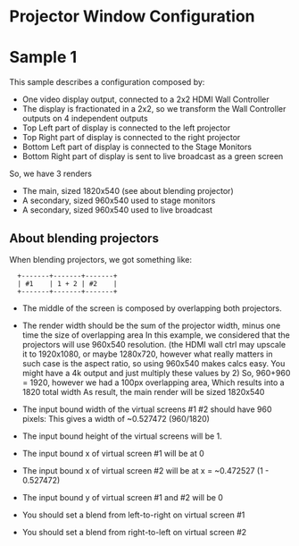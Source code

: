Projector Window Configuration
=====

# Sample 1

This sample describes a configuration composed by:

- One video display output, connected to a 2x2 HDMI Wall Controller
- The display is fractionated in a 2x2, so we transform the Wall Controller outputs on 4 independent outputs
- Top Left part of display is connected to the left projector
- Top Right part of display is connected to the right projector
- Bottom Left part of display is connected to the Stage Monitors
- Bottom Right part of display is sent to live broadcast as a green screen

So, we have 3 renders
- The main, sized 1820x540 (see about blending projector)
- A secondary, sized 960x540 used to stage monitors
- A secondary, sized 960x540 used to live broadcast

## About blending projectors

When blending projectors, we got something like:

```
  +-------+-------+-------+
  | #1    | 1 + 2 | #2    |
  +-------+-------+-------+
```

- The middle of the screen is composed by overlapping both projectors.

- The render width should be the sum of the projector width, minus one time the size of overlapping area
    In this example, we considered that the projectors will use 960x540 resolution. 
    (the HDMI wall ctrl may upscale it to 1920x1080, or maybe 1280x720, however what really matters in such case is the aspect ratio,
    so using 960x540 makes calcs easy. You might have a 4k output and just multiply these values by 2)
    So, 960+960 = 1920, however we had a 100px overlapping area, Which results into a 1820 total width
    As result, the main render will be sized 1820x540

- The input bound width of the virtual screens #1 #2 should have 960 pixels: This gives a width of ~0.527472 (960/1820)
- The input bound height of the virtual screens will be 1.
- The input bound x of virtual screen #1 will be at 0
- The input bound x of virtual screen #2 will be at x = ~0.472527 (1 - 0.527472)
- The input bound y of virtual screen #1 and #2 will be 0

- You should set a blend from left-to-right on virtual screen #1
- You should set a blend from right-to-left on virtual screen #2 
